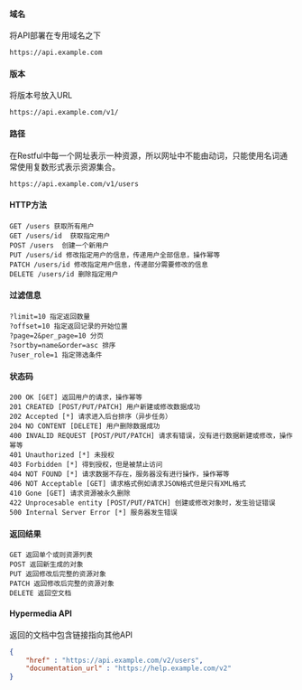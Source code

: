 #### 域名

将API部署在专用域名之下

```
https://api.example.com
```

#### 版本

将版本号放入URL

```
https://api.example.com/v1/
```

#### 路径

在Restful中每一个网址表示一种资源，所以网址中不能由动词，只能使用名词通常使用复数形式表示资源集合。

```
https://api.example.com/v1/users
```

#### HTTP方法

```
GET /users 获取所有用户
GET /users/id  获取指定用户
POST /users  创建一个新用户
PUT /users/id 修改指定用户的信息，传递用户全部信息，操作幂等
PATCH /users/id 修改指定用户信息，传递部分需要修改的信息
DELETE /users/id 删除指定用户
```

#### 过滤信息

````
?limit=10 指定返回数量
?offset=10 指定返回记录的开始位置
?page=2&per_page=10 分页
?sortby=name&order=asc 排序
?user_role=1 指定筛选条件
````

#### 状态码

```
200 OK [GET] 返回用户的请求，操作幂等
201 CREATED [POST/PUT/PATCH] 用户新建或修改数据成功
202 Accepted [*] 请求进入后台排序（异步任务）
204 NO CONTENT [DELETE] 用户删除数据成功
400 INVALID REQUEST [POST/PUT/PATCH] 请求有错误，没有进行数据新建或修改，操作幂等
401 Unauthorized [*] 未授权
403 Forbidden [*] 得到授权，但是被禁止访问
404 NOT FOUND [*] 请求数据不存在，服务器没有进行操作，操作幂等
406 NOT Acceptable [GET] 请求格式例如请求JSON格式但是只有XML格式
410 Gone [GET] 请求资源被永久删除
422 Unprocesable entity [POST/PUT/PATCH] 创建或修改对象时，发生验证错误
500 Internal Server Error [*] 服务器发生错误
```

#### 返回结果

````
GET 返回单个或则资源列表
POST 返回新生成的对象
PUT 返回修改后完整的资源对象
PATCH 返回修改后完整的资源对象
DELETE 返回空文档
````

#### Hypermedia API

返回的文档中包含链接指向其他API

```json
{
	"href" : "https://api.example.com/v2/users",
	"documentation_url" : "https://help.example.com/v2"
}
```



